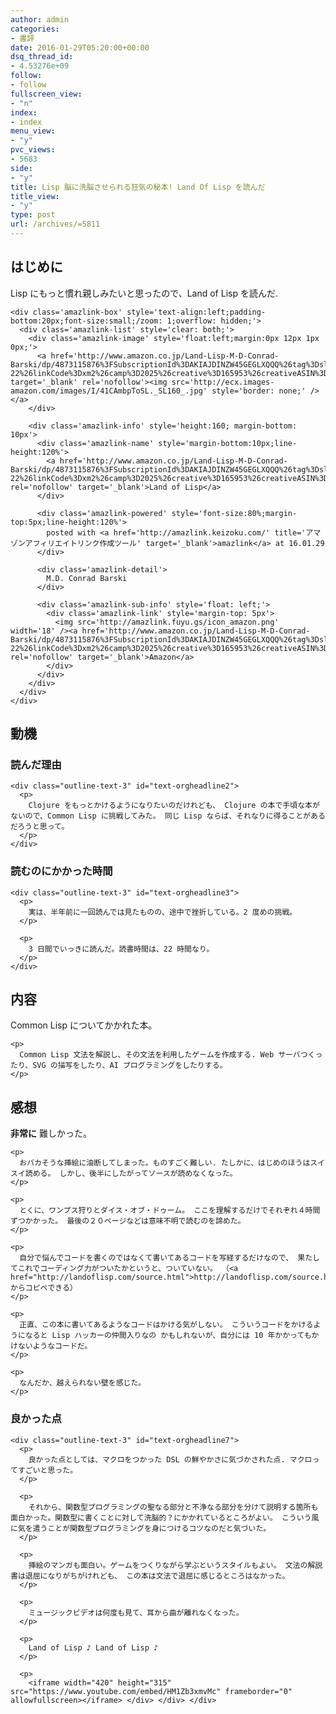 ```yaml
---
author: admin
categories:
- 書評
date: 2016-01-29T05:20:00+00:00
dsq_thread_id:
- 4.53276e+09
follow:
- follow
fullscreen_view:
- "n"
index:
- index
menu_view:
- "y"
pvc_views:
- 5683
side:
- "y"
title: Lisp 脳に洗脳させられる狂気の秘本! Land Of Lisp を読んだ
title_view:
- "y"
type: post
url: /archives/=5811
---
```


<div id="outline-container-orgheadline1" class="outline-2">
  <h2 id="orgheadline1">
    はじめに
  </h2>
  
  <div class="outline-text-2" id="text-orgheadline1">
    <p>
      Lisp にもっと慣れ親しみたいと思ったので、Land of Lisp を読んだ.
    </p>
    
    <div class='amazlink-box' style='text-align:left;padding-bottom:20px;font-size:small;/zoom: 1;overflow: hidden;'>
      <div class='amazlink-list' style='clear: both;'>
        <div class='amazlink-image' style='float:left;margin:0px 12px 1px 0px;'>
          <a href='http://www.amazon.co.jp/Land-Lisp-M-D-Conrad-Barski/dp/4873115876%3FSubscriptionId%3DAKIAJDINZW45GEGLXQQQ%26tag%3Dsleephacker-22%26linkCode%3Dxm2%26camp%3D2025%26creative%3D165953%26creativeASIN%3D4873115876' target='_blank' rel='nofollow'><img src='http://ecx.images-amazon.com/images/I/41CAmbpToSL._SL160_.jpg' style='border: none;' /></a>
        </div>
        
        <div class='amazlink-info' style='height:160; margin-bottom: 10px'>
          <div class='amazlink-name' style='margin-bottom:10px;line-height:120%'>
            <a href='http://www.amazon.co.jp/Land-Lisp-M-D-Conrad-Barski/dp/4873115876%3FSubscriptionId%3DAKIAJDINZW45GEGLXQQQ%26tag%3Dsleephacker-22%26linkCode%3Dxm2%26camp%3D2025%26creative%3D165953%26creativeASIN%3D4873115876' rel='nofollow' target='_blank'>Land of Lisp</a>
          </div>
          
          <div class='amazlink-powered' style='font-size:80%;margin-top:5px;line-height:120%'>
            posted with <a href='http://amazlink.keizoku.com/' title='アマゾンアフィリエイトリンク作成ツール' target='_blank'>amazlink</a> at 16.01.29
          </div>
          
          <div class='amazlink-detail'>
            M.D. Conrad Barski
          </div>
          
          <div class='amazlink-sub-info' style='float: left;'>
            <div class='amazlink-link' style='margin-top: 5px'>
              <img src='http://amazlink.fuyu.gs/icon_amazon.png' width='18' /><a href='http://www.amazon.co.jp/Land-Lisp-M-D-Conrad-Barski/dp/4873115876%3FSubscriptionId%3DAKIAJDINZW45GEGLXQQQ%26tag%3Dsleephacker-22%26linkCode%3Dxm2%26camp%3D2025%26creative%3D165953%26creativeASIN%3D4873115876' rel='nofollow' target='_blank'>Amazon</a>
            </div>
          </div>
        </div>
      </div>
    </div>
  </div>
</div>

<div id="outline-container-orgheadline4" class="outline-2">
  <h2 id="orgheadline4">
    動機
  </h2>
  
  <div class="outline-text-2" id="text-orgheadline4">
  </div>
  
  <div id="outline-container-orgheadline2" class="outline-3">
    <h3 id="orgheadline2">
      読んだ理由
    </h3>
    
    <div class="outline-text-3" id="text-orgheadline2">
      <p>
        Clojure をもっとかけるようになりたいのだけれども、 Clojure の本で手頃な本がないので、Common Lisp に挑戦してみた。 同じ Lisp ならば、それなりに得ることがあるだろうと思って。
      </p>
    </div>
  </div>
  
  <div id="outline-container-orgheadline3" class="outline-3">
    <h3 id="orgheadline3">
      読むのにかかった時間
    </h3>
    
    <div class="outline-text-3" id="text-orgheadline3">
      <p>
        実は、半年前に一回読んでは見たものの、途中で挫折している。2 度めの挑戦。
      </p>
      
      <p>
        3 日間でいっきに読んだ。読書時間は、22 時間なり。
      </p>
    </div>
  </div>
</div>

<div id="outline-container-orgheadline5" class="outline-2">
  <h2 id="orgheadline5">
    内容
  </h2>
  
  <div class="outline-text-2" id="text-orgheadline5">
    <p>
      Common Lisp についてかかれた本。
    </p>
    
    <p>
      Common Lisp 文法を解説し、その文法を利用したゲームを作成する. Web サーバつくったり、SVG の描写をしたり、AI プログラミングをしたりする。
    </p>
  </div>
</div>

<div id="outline-container-orgheadline6" class="outline-2">
  <h2 id="orgheadline6">
    感想
  </h2>
  
  <div class="outline-text-2" id="text-orgheadline6">
    <p>
      <b>非常に</b> 難しかった。
    </p>
    
    <p>
      おバカそうな挿絵に油断してしまった。ものすごく難しい. たしかに、はじめのほうはスイスイ読める。 しかし、後半にしたがってソースが読めなくなった。
    </p>
    
    <p>
      とくに、ワンプス狩りとダイス・オブ・ドゥーム。 ここを理解するだけでそれぞれ４時間ずつかかった。 最後の２０ページなどは意味不明で読むのを諦めた。
    </p>
    
    <p>
      自分で悩んでコードを書くのではなくて書いてあるコードを写経するだけなので、 果たしてこれでコーディング力がついたかというと、ついていない。 （<a href="http://landoflisp.com/source.html">http://landoflisp.com/source.html</a> からコピペできる）
    </p>
    
    <p>
      正直、この本に書いてあるようなコードはかける気がしない。 こういうコードをかけるようになると Lisp ハッカーの仲間入りなの かもしれないが、自分には 10 年かかってもかけないようなコードだ。
    </p>
    
    <p>
      なんだか、越えられない壁を感じた。
    </p>
  </div>
  
  <div id="outline-container-orgheadline7" class="outline-3">
    <h3 id="orgheadline7">
      良かった点
    </h3>
    
    <div class="outline-text-3" id="text-orgheadline7">
      <p>
        良かった点としては、マクロをつかった DSL の鮮やかさに気づかされた点. マクロってすごいと思った。
      </p>
      
      <p>
        それから、関数型プログラミングの聖なる部分と不浄なる部分を分けて説明する箇所も 面白かった。関数型に書くことに対して洗脳的？にかかれているところがよい。 こういう風に気を遣うことが関数型プログラミングを身につけるコツなのだと気づいた。
      </p>
      
      <p>
        挿絵のマンガも面白い。ゲームをつくりながら学ぶというスタイルもよい。 文法の解説書は退屈になりがちがけれども、 この本は文法で退屈に感じるところはなかった。
      </p>
      
      <p>
        ミュージックビデオは何度も見て、耳から曲が離れなくなった。
      </p>
      
      <p>
        Land of Lisp ♪ Land of Lisp ♪
      </p>
      
      <p>
        <iframe width="420" height="315" src="https://www.youtube.com/embed/HM1Zb3xmvMc" frameborder="0" allowfullscreen></iframe> </div> </div> </div>